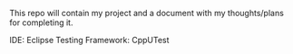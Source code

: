 This repo will contain my project and a document with my thoughts/plans for completing it.

IDE: Eclipse
Testing Framework: CppUTest

